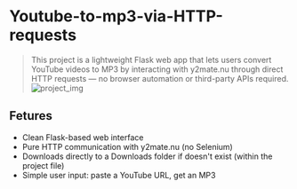 # Youtube-to-mp3-via-HTTP-requests

>This project is a lightweight Flask web app that lets users convert YouTube videos to MP3 by interacting with y2mate.nu through direct HTTP requests — no browser automation or third-party APIs required.
![project_img](https://github.com/user-attachments/assets/68455d33-8166-4861-a3c3-4228c5e5516b)

## Fetures
- Clean Flask-based web interface
- Pure HTTP communication with y2mate.nu (no Selenium)
- Downloads directly to a Downloads folder if doesn't exist (within the project file)
- Simple user input: paste a YouTube URL, get an MP3
